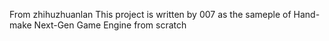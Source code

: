 From zhihuzhuanlan
This project is written by 007 as the sameple of Hand-make Next-Gen Game Engine from scratch

